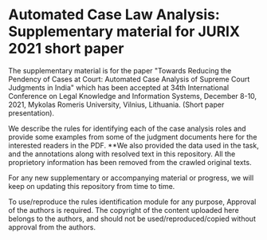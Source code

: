 # Automated Case Law Analysis: Supplementary material for JURIX 2021 short paper
The supplementary material is for the paper "Towards Reducing the Pendency of Cases at Court: Automated Case Analysis of Supreme Court Judgments in India" which has been accepted at 34th International Conference on Legal Knowledge and Information Systems, December 8-10, 2021, Mykolas Romeris University, Vilnius, Lithuania. (Short paper presentation). 

We describe the rules for identifying each of the case analysis roles and provide some examples from some of the judgment documents here for the interested readers in the PDF.
**We also provided the data used in the task, and the annotations along with resolved text in this repository. All the proprietory information has been removed from the crawled original texts.

For any new supplementary or accompanying material or progress, we will keep on updating this repository from time to time. 

To use/reproduce the rules identification module for any purpose, Approval of the authors is required. The copyright of the content uploaded here belongs to the authors, and should not be used/reproduced/copied without approval from the authors. 
